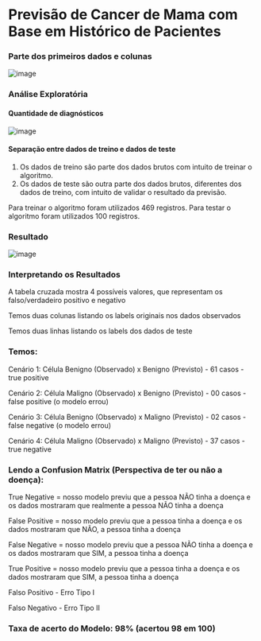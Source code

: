 
# Previsão de Cancer de Mama com Base em Histórico de Pacientes

### Parte dos primeiros dados e colunas

![image](https://user-images.githubusercontent.com/119424591/208986052-7fb85114-55aa-4476-a136-a6a95ae83aeb.png)

### Análise Exploratória

#### Quantidade de diagnósticos

![image](https://user-images.githubusercontent.com/119424591/208977261-53243480-f526-4c5c-b70f-3f4d03a86f25.png)

#### Separação entre dados de treino e dados de teste

1. Os dados de treino são parte dos dados brutos com intuito de treinar o algoritmo.
2. Os dados de teste são outra parte dos dados brutos, diferentes dos dados de treino, com intuito de validar o resultado da previsão.

Para treinar o algoritmo foram utilizados 469 registros. 
Para testar o algoritmo foram utilizados 100 registros.

### Resultado

![image](https://user-images.githubusercontent.com/119424591/208981537-82bd687c-0766-4e79-b416-5743dc996cd7.png)

### Interpretando os Resultados

 A tabela cruzada mostra 4 possíveis valores, que representam os falso/verdadeiro positivo e negativo
 
 Temos duas colunas listando os labels originais nos dados observados
 
 Temos duas linhas listando os labels dos dados de teste

### Temos:

 Cenário 1: Célula Benigno (Observado) x Benigno (Previsto) - 61 casos - true positive 
 
 Cenário 2: Célula Maligno (Observado) x Benigno (Previsto) - 00 casos - false positive (o modelo errou)
 
 Cenário 3: Célula Benigno (Observado) x Maligno (Previsto) - 02 casos - false negative (o modelo errou)
 
 Cenário 4: Célula Maligno (Observado) x Maligno (Previsto) - 37 casos - true negative 

### Lendo a Confusion Matrix (Perspectiva de ter ou não a doença):

 True Negative  = nosso modelo previu que a pessoa NÃO tinha a doença e os dados mostraram que realmente a pessoa NÃO tinha a doença
 
 False Positive = nosso modelo previu que a pessoa tinha a doença e os dados mostraram que NÃO, a pessoa tinha a doença
 
 False Negative = nosso modelo previu que a pessoa NÃO tinha a doença e os dados mostraram que SIM, a pessoa tinha a doença
 
 True Positive = nosso modelo previu que a pessoa tinha a doença e os dados mostraram que SIM, a pessoa tinha a doença

 Falso Positivo - Erro Tipo I
 
 Falso Negativo - Erro Tipo II

### Taxa de acerto do Modelo: 98% (acertou 98 em 100)




